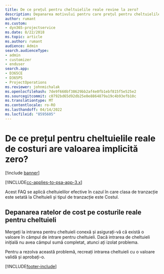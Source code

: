 ```yaml
---
title: De ce prețul pentru cheltuielile reale revine la zero?
description: Depanarea motivului pentru care prețul pentru cheltuielile reale revine la zero.
author: rumant
ms.custom:
- dyn365-projectservice
ms.date: 8/22/2018
ms.topic: article
ms.author: rumant
audience: Admin
search.audienceType:
- admin
- customizer
- enduser
search.app:
- D365CE
- D365PS
- ProjectOperations
ms.reviewer: johnmichalak
ms.openlocfilehash: 7de9f660bf38629bb2af4e0fb1ebf815f5e525e2
ms.sourcegitcommit: c0792bd65d92db25e0e8864879a19c4b93efb10c
ms.translationtype: MT
ms.contentlocale: ro-RO
ms.lasthandoff: 04/14/2022
ms.locfileid: "8595605"
---
```

# <a name="why-is-the-price-defaulting-to-zero-on-expense-cost-actuals"></a>De ce prețul pentru cheltuielile reale de costuri are valoarea implicită zero?

[!include [banner](../includes/psa-now-project-operations.md)]

[!INCLUDE[cc-applies-to-psa-app-3.x](../includes/cc-applies-to-psa-app-3x.md)]

Acest FAQ se aplică cheltuielilor efective în cazul în care clasa de tranzacție este setată la Cheltuieli și tipul de tranzacție este Costul.

## <a name="troubleshooting-cost-rates-on-expense-cost-actuals"></a>Depanarea ratelor de cost pe costurile reale pentru cheltuieli

Mergeți la intrarea pentru cheltuieli conexă și asigurați-vă că există o valoare în câmpul de intrare pentru cheltuieli. Dacă intrarea de cheltuieli inițială nu avea câmpul sumă completat, atunci ați izolat problema.
 
Pentru a rezolva această problemă, recreați intrarea cheltuieli cu o valoare validă și aprobați-o.


[!INCLUDE[footer-include](../includes/footer-banner.md)]
